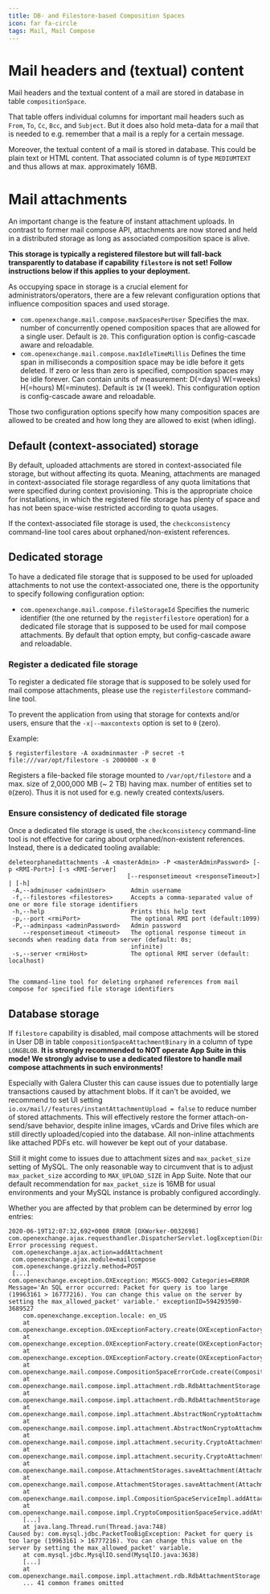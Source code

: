 ```yaml
---
title: DB- and Filestore-based Composition Spaces
icon: far fa-circle
tags: Mail, Mail Compose
---
```


# Mail headers and (textual) content

Mail headers and the textual content of a mail are stored in database in table `compositionSpace`.

That table offers individual columns for important mail headers such as `From`, `To`, `Cc`, `Bcc`, and `Subject`. But it does also hold meta-data for a mail that is needed to e.g. remember that a mail is a reply for a certain message.

Moreover, the textual content of a mail is stored in database. This could be plain text or HTML content. That associated column is of type `MEDIUMTEXT` and thus allows at max. approximately 16MB.

# Mail attachments

An important change is the feature of instant attachment uploads. In contrast to former mail compose API, attachments are now stored and held in a distributed storage as long as associated composition space is alive. 

**This storage is typically a registered filestore but will fall-back transparently to database if capability `filestore` is not set! Follow instructions below if this applies to your deployment.**

As occupying space in storage is a crucial element for administrators/operators, there are a few relevant configuration options that influence composition spaces and used storage.

* ``com.openexchange.mail.compose.maxSpacesPerUser`` Specifies the max. number of concurrently opened composition spaces that are allowed for a single user. Default is ``20``. This configuration option is config-cascade aware and reloadable.
* ``com.openexchange.mail.compose.maxIdleTimeMillis`` Defines the time span in milliseconds a composition space may be idle before it gets deleted. If zero or less than zero is specified, composition spaces may be idle forever. Can contain units of measurement: D(=days) W(=weeks) H(=hours) M(=minutes). Default is ``1W`` (1 week). This configuration option is config-cascade aware and reloadable.

Those two configuration options specify how many composition spaces are allowed to be created and how long they are allowed to exist (when idling).


## Default (context-associated) storage
By default, uploaded attachments are stored in context-associated file storage, but without affecting its quota. Meaning, attachments are managed in context-associated file storage regardless of any quota limitations that were specified during context provisioning. This is the appropriate choice for installations, in which the registered file storage has plenty of space and has not been space-wise restricted according to quota usages.

If the context-associated file storage is used, the ``checkconsistency`` command-line tool cares about orphaned/non-existent references.

## Dedicated storage
To have a dedicated file storage that is supposed to be used for uploaded attachments to not use the context-associated one, there is the opportunity to specify following configuration option:

* ``com.openexchange.mail.compose.fileStorageId`` Specifies the numeric identifier (the one returned by the ``registerfilestore`` operation) for a dedicated file storage that is supposed to be used for mail compose attachments. By default that option empty, but config-cascade aware and reloadable.

### Register a dedicated file storage

To register a dedicated file storage that is supposed to be solely used for mail compose attachments, please use the `registerfilestore` command-line tool.

To prevent the application from using that storage for contexts and/or users, ensure that the `-x|--maxcontexts` option is set to `0` (zero).

Example:

```
$ registerfilestore -A oxadminmaster -P secret -t file:///var/opt/filestore -s 2000000 -x 0
```

Registers a file-backed file storage mounted to `/var/opt/filestore` and a max. size of 2,000,000 MB (~ 2 TB) having max. number of entities set to `0`(zero). Thus it is not used for e.g. newly created contexts/users.

### Ensure consistency of dedicated file storage

Once a dedicated file storage is used, the ``checkconsistency`` command-line tool is not effective for caring about orphaned/non-existent references. Instead, there is a dedicated tooling available:

```
deleteorphanedattachments -A <masterAdmin> -P <masterAdminPassword> [-p <RMI-Port>] [-s <RMI-Server]
                                 [--responsetimeout <responseTimeout>] | [-h]
 -A,--adminuser <adminUser>       Admin username
 -f,--filestores <filestores>     Accepts a comma-separated value of one or more file storage identifiers
 -h,--help                        Prints this help text
 -p,--port <rmiPort>              The optional RMI port (default:1099)
 -P,--adminpass <adminPassword>   Admin password
    --responsetimeout <timeout>   The optional response timeout in seconds when reading data from server (default: 0s;
                                  infinite)
 -s,--server <rmiHost>            The optional RMI server (default: localhost)


The command-line tool for deleting orphaned references from mail compose for specified file storage identifiers
```


## Database storage

If `filestore` capability is disabled, mail compose attachments will be stored in User DB in table `compositionSpaceAttachmentBinary` in a column of type `LONGBLOB`. **It is strongly recommended to NOT operate App Suite in this mode! We strongly advise to use a dedicated filestore to handle mail compose attachments in such environments!**

Especially with Galera Cluster this can cause issues due to potentially large transactions caused by attachment blobs. If it can't be avoided, we recommend to set UI setting `io.ox/mail//features/instantAttachmentUpload = false` to reduce number of stored attachments. This will effectively restore the former attach-on-send/save behavior, despite inline images, vCards and Drive files which are still directly uploaded/copied into the database. All non-inline attachments like attached PDFs etc. will however be kept out of your database.

Still it might come to issues due to attachment sizes and `max_packet_size` setting of MySQL. The only reasonable way to circumvent that is to adjust `max_packet_size` according to `MAX_UPLOAD_SIZE` in App Suite. Note that our default recommendation for `max_packet_size` is 16MB for usual environments and your MySQL instance is probably configured accordingly.

Whether you are affected by that problem can be determined by error log entries:

```
2020-06-19T12:07:32,692+0000 ERROR [OXWorker-0032698] com.openexchange.ajax.requesthandler.DispatcherServlet.logException(DispatcherServlet.java:734)
Error processing request.
 com.openexchange.ajax.action=addAttachment
 com.openexchange.ajax.module=mailcompose
 com.openexchange.grizzly.method=POST
 [...] 
com.openexchange.exception.OXException: MSGCS-0002 Categories=ERROR Message='An SQL error occurred: Packet for query is too large (19963161 > 16777216). You can change this value on the server by setting the max_allowed_packet' variable.' exceptionID=594293590-3689527
	com.openexchange.exception.locale: en_US
	at com.openexchange.exception.OXExceptionFactory.create(OXExceptionFactory.java:182)
	at com.openexchange.exception.OXExceptionFactory.create(OXExceptionFactory.java:172)
	at com.openexchange.exception.OXExceptionFactory.create(OXExceptionFactory.java:145)
	at com.openexchange.mail.compose.CompositionSpaceErrorCode.create(CompositionSpaceErrorCode.java:221)
	at com.openexchange.mail.compose.impl.attachment.rdb.RdbAttachmentStorage.saveData(RdbAttachmentStorage.java:136)
	at com.openexchange.mail.compose.impl.attachment.rdb.RdbAttachmentStorage.saveData(RdbAttachmentStorage.java:118)
	at com.openexchange.mail.compose.impl.attachment.AbstractNonCryptoAttachmentStorage.saveData(AbstractNonCryptoAttachmentStorage.java:389)
	at com.openexchange.mail.compose.impl.attachment.AbstractNonCryptoAttachmentStorage.saveAttachment(AbstractNonCryptoAttachmentStorage.java:442)
	at com.openexchange.mail.compose.impl.attachment.security.CryptoAttachmentStorage.saveAttachmentEncryptedOrNot(CryptoAttachmentStorage.java:243)
	at com.openexchange.mail.compose.impl.attachment.security.CryptoAttachmentStorage.saveAttachment(CryptoAttachmentStorage.java:238)
	at com.openexchange.mail.compose.AttachmentStorages.saveAttachment(AttachmentStorages.java:247)
	at com.openexchange.mail.compose.AttachmentStorages.saveAttachment(AttachmentStorages.java:224)
	at com.openexchange.mail.compose.impl.CompositionSpaceServiceImpl.addAttachmentToCompositionSpace(CompositionSpaceServiceImpl.java:1659)
	at com.openexchange.mail.compose.impl.CryptoCompositionSpaceService.addAttachmentToCompositionSpace(CryptoCompositionSpaceService.java:226)
	[...]
	at java.lang.Thread.run(Thread.java:748)
Caused by: com.mysql.jdbc.PacketTooBigException: Packet for query is too large (19963161 > 16777216). You can change this value on the server by setting the max_allowed_packet' variable.
	at com.mysql.jdbc.MysqlIO.send(MysqlIO.java:3638)
	[...]
	at com.openexchange.mail.compose.impl.attachment.rdb.RdbAttachmentStorage.saveData(RdbAttachmentStorage.java:133)
	... 41 common frames omitted
```
